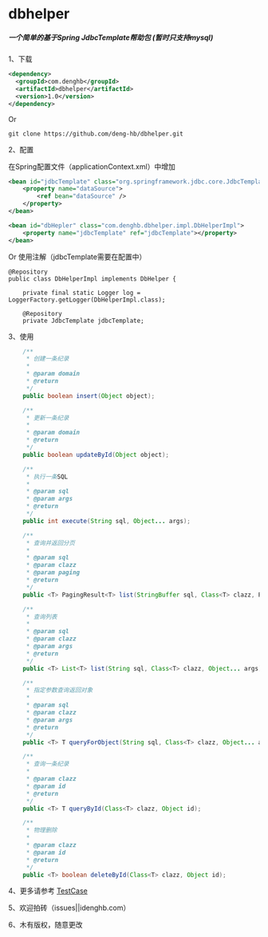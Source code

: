 # dbhelper

##### 一个简单的基于Spring JdbcTemplate帮助包 (暂时只支持mysql)

1、下载
```xml
<dependency>
  <groupId>com.denghb</groupId>
  <artifactId>dbhelper</artifactId>
  <version>1.0</version>
</dependency>
```
Or 
```
git clone https://github.com/deng-hb/dbhelper.git
```

2、配置


在Spring配置文件（applicationContext.xml）中增加
```xml
<bean id="jdbcTemplate" class="org.springframework.jdbc.core.JdbcTemplate">
	<property name="dataSource">
		<ref bean="dataSource" />
	</property>
</bean>

<bean id="dbHepler" class="com.denghb.dbhelper.impl.DbHelperImpl">
	<property name="jdbcTemplate" ref="jdbcTemplate"></property>		
</bean>
```
Or 使用注解（jdbcTemplate需要在配置中）
```
@Repository
public class DbHelperImpl implements DbHelper {

	private final static Logger log = LoggerFactory.getLogger(DbHelperImpl.class);
  
  	@Repository
	private JdbcTemplate jdbcTemplate;
```

3、使用
```java
  	/**
	 * 创建一条纪录
	 * 
	 * @param domain
	 * @return
	 */
	public boolean insert(Object object);

	/**
	 * 更新一条纪录
	 * 
	 * @param domain
	 * @return
	 */
	public boolean updateById(Object object);

	/**
	 * 执行一条SQL
	 * 
	 * @param sql
	 * @param args
	 * @return
	 */
	public int execute(String sql, Object... args);

	/**
	 * 查询并返回分页
	 * 
	 * @param sql
	 * @param clazz
	 * @param paging
	 * @return
	 */
	public <T> PagingResult<T> list(StringBuffer sql, Class<T> clazz, Paging paging);

	/**
	 * 查询列表
	 * 
	 * @param sql
	 * @param clazz
	 * @param args
	 * @return
	 */
	public <T> List<T> list(String sql, Class<T> clazz, Object... args);

	/**
	 * 指定参数查询返回对象
	 * 
	 * @param sql
	 * @param clazz
	 * @param args
	 * @return
	 */
	public <T> T queryForObject(String sql, Class<T> clazz, Object... args);

	/**
	 * 查询一条纪录
	 * 
	 * @param clazz
	 * @param id
	 * @return
	 */
	public <T> T queryById(Class<T> clazz, Object id);

	/**
	 * 物理删除
	 * 
	 * @param clazz
	 * @param id
	 * @return
	 */
	public <T> boolean deleteById(Class<T> clazz, Object id);
```


4、更多请参考 [TestCase](https://github.com/deng-hb/dbhelper/blob/master/src/test/java/com/denghb/dbhelper/AppTest.java)

5、欢迎拍砖（issues||i<at>denghb.com）

6、木有版权，随意更改

